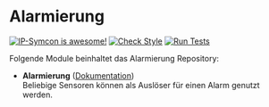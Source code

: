 # Alarmierung

[![IP-Symcon is awesome!](https://img.shields.io/badge/IP--Symcon-5.0-blue.svg)](https://www.symcon.de)
[![Check Style](https://github.com/symcon/Alarmierung/workflows/Check%20Style/badge.svg)](https://github.com/symcon/Alarmierung/actions)
[![Run Tests](https://github.com/symcon/Alarmierung/workflows/Run%20Tests/badge.svg)](https://github.com/symcon/Alarmierung/actions)

Folgende Module beinhaltet das Alarmierung Repository:

- __Alarmierung__ ([Dokumentation](Alarmierung))  
	Beliebige Sensoren können als Auslöser für einen Alarm genutzt werden.
